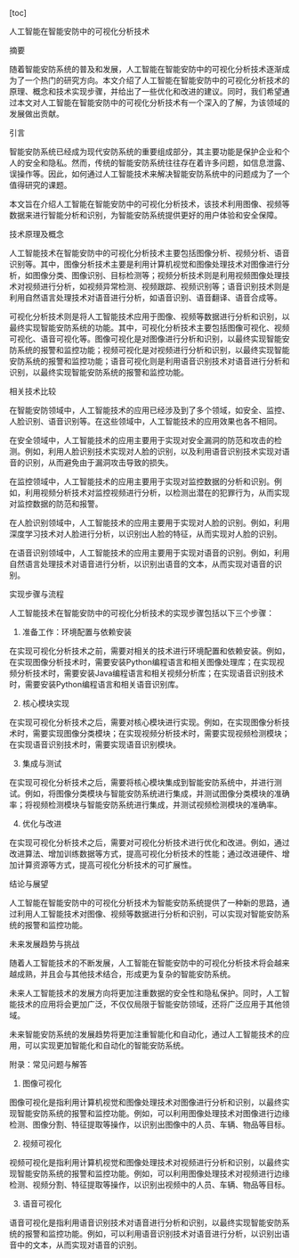 
[toc]                    
                
                
人工智能在智能安防中的可视化分析技术

摘要

随着智能安防系统的普及和发展，人工智能在智能安防中的可视化分析技术逐渐成为了一个热门的研究方向。本文介绍了人工智能在智能安防中的可视化分析技术的原理、概念和技术实现步骤，并给出了一些优化和改进的建议。同时，我们希望通过本文对人工智能在智能安防中的可视化分析技术有一个深入的了解，为该领域的发展做出贡献。

引言

智能安防系统已经成为现代安防系统的重要组成部分，其主要功能是保护企业和个人的安全和隐私。然而，传统的智能安防系统往往存在着许多问题，如信息泄露、误操作等。因此，如何通过人工智能技术来解决智能安防系统中的问题成为了一个值得研究的课题。

本文旨在介绍人工智能在智能安防中的可视化分析技术，该技术利用图像、视频等数据来进行智能分析和识别，为智能安防系统提供更好的用户体验和安全保障。

技术原理及概念

人工智能技术在智能安防中的可视化分析技术主要包括图像分析、视频分析、语音识别等。其中，图像分析技术主要是利用计算机视觉和图像处理技术对图像进行分析，如图像分类、图像识别、目标检测等；视频分析技术则是利用视频图像处理技术对视频进行分析，如视频异常检测、视频跟踪、视频识别等；语音识别技术则是利用自然语言处理技术对语音进行分析，如语音识别、语音翻译、语音合成等。

可视化分析技术则是将人工智能技术应用于图像、视频等数据进行分析和识别，以最终实现智能安防系统的功能。其中，可视化分析技术主要包括图像可视化、视频可视化、语音可视化等。图像可视化是对图像进行分析和识别，以最终实现智能安防系统的报警和监控功能；视频可视化是对视频进行分析和识别，以最终实现智能安防系统的报警和监控功能；语音可视化则是利用语音识别技术对语音进行分析和识别，以最终实现智能安防系统的报警和监控功能。

相关技术比较

在智能安防领域中，人工智能技术的应用已经涉及到了多个领域，如安全、监控、人脸识别、语音识别等。在这些领域中，人工智能技术的应用效果也各不相同。

在安全领域中，人工智能技术的应用主要用于实现对安全漏洞的防范和攻击的检测。例如，利用人脸识别技术实现对人脸的识别，以及利用语音识别技术实现对语音的识别，从而避免由于漏洞攻击导致的损失。

在监控领域中，人工智能技术的应用主要用于实现对监控数据的分析和识别。例如，利用视频分析技术对监控视频进行分析，以检测出潜在的犯罪行为，从而实现对监控数据的防范和报警。

在人脸识别领域中，人工智能技术的应用主要用于实现对人脸的识别。例如，利用深度学习技术对人脸进行分析，以识别出人脸的特征，从而实现对人脸的识别。

在语音识别领域中，人工智能技术的应用主要用于实现对语音的识别。例如，利用自然语言处理技术对语音进行分析，以识别出语音的文本，从而实现对语音的识别。

实现步骤与流程

人工智能技术在智能安防中的可视化分析技术的实现步骤包括以下三个步骤：

1. 准备工作：环境配置与依赖安装

在实现可视化分析技术之前，需要对相关的技术进行环境配置和依赖安装。例如，在实现图像分析技术时，需要安装Python编程语言和相关图像处理库；在实现视频分析技术时，需要安装Java编程语言和相关视频分析库；在实现语音识别技术时，需要安装Python编程语言和相关语音识别库。

2. 核心模块实现

在实现可视化分析技术之后，需要对核心模块进行实现。例如，在实现图像分析技术时，需要实现图像分类模块；在实现视频分析技术时，需要实现视频检测模块；在实现语音识别技术时，需要实现语音识别模块。

3. 集成与测试

在实现可视化分析技术之后，需要将核心模块集成到智能安防系统中，并进行测试。例如，将图像分类模块与智能安防系统进行集成，并测试图像分类模块的准确率；将视频检测模块与智能安防系统进行集成，并测试视频检测模块的准确率。

4. 优化与改进

在实现可视化分析技术之后，需要对可视化分析技术进行优化和改进。例如，通过改进算法、增加训练数据等方式，提高可视化分析技术的性能；通过改进硬件、增加计算资源等方式，提高可视化分析技术的可扩展性。

结论与展望

人工智能在智能安防中的可视化分析技术为智能安防系统提供了一种新的思路，通过利用人工智能技术对图像、视频等数据进行分析和识别，可以实现对智能安防系统的报警和监控功能。

未来发展趋势与挑战

随着人工智能技术的不断发展，人工智能在智能安防中的可视化分析技术将会越来越成熟，并且会与其他技术结合，形成更为复杂的智能安防系统。

未来人工智能技术的发展方向将更加注重数据的安全性和隐私保护。同时，人工智能技术的应用将会更加广泛，不仅仅局限于智能安防领域，还将广泛应用于其他领域。

未来智能安防系统的发展趋势将更加注重智能化和自动化，通过人工智能技术的应用，可以实现更加智能化和自动化的智能安防系统。

附录：常见问题与解答

1. 图像可视化

图像可视化是指利用计算机视觉和图像处理技术对图像进行分析和识别，以最终实现智能安防系统的报警和监控功能。例如，可以利用图像处理技术对图像进行边缘检测、图像分割、特征提取等操作，以识别出图像中的人员、车辆、物品等目标。

2. 视频可视化

视频可视化是指利用计算机视觉和图像处理技术对视频进行分析和识别，以最终实现智能安防系统的报警和监控功能。例如，可以利用图像处理技术对视频进行边缘检测、视频分割、特征提取等操作，以识别出视频中的人员、车辆、物品等目标。

3. 语音可视化

语音可视化是指利用语音识别技术对语音进行分析和识别，以最终实现智能安防系统的报警和监控功能。例如，可以利用语音识别技术对语音进行分析，以识别出语音中的文本，从而实现对语音的识别。

